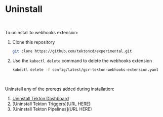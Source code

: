 # Uninstall
<br/>

To uninstall to webhooks extension:
<br/>

1. Clone this repository

    ```bash
    git clone https://github.com/tektoncd/experimental.git
    ```

2. Use the `kubectl delete` command to delete the webhooks extension

    ```bash
    kubectl delete -f config/latest/gcr-tekton-webhooks-extension.yaml
    ```
<br/>

Uninstall any of the prereqs added during installation:

1. [Uninstall Tekton Dashboard](https://github.com/tektoncd/dashboard)  
2. [Uninstall Tekton Triggers](URL HERE)
3. [Uninstall Tekton Pipelines](URL HERE)